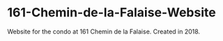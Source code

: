 # 161-Chemin-de-la-Falaise-Website
Website for the condo at 161 Chemin de la Falaise. Created in 2018.
